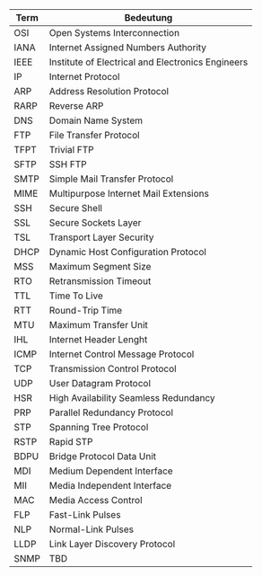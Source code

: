 | Term | Bedeutung                                         |
|------|---------------------------------------------------|
| OSI  | Open Systems Interconnection                      |
| IANA | Internet Assigned Numbers Authority               |
| IEEE | Institute of Electrical and Electronics Engineers |
| IP   | Internet Protocol                                 |
| ARP  | Address Resolution Protocol                       |
| RARP | Reverse ARP                                       |
| DNS  | Domain Name System                                |
| FTP  | File Transfer Protocol                            |
| TFPT | Trivial FTP                                       |
| SFTP | SSH FTP                                           |
| SMTP | Simple Mail Transfer Protocol                     |
| MIME | Multipurpose Internet Mail Extensions             |
| SSH  | Secure Shell                                      |
| SSL  | Secure Sockets Layer                              |
| TSL  | Transport Layer Security                          |
| DHCP | Dynamic Host Configuration Protocol               |
| MSS  | Maximum Segment Size                              |
| RTO  | Retransmission Timeout                            |
| TTL  | Time To Live                                      |
| RTT  | Round-Trip Time                                   |
| MTU  | Maximum Transfer Unit                             |
| IHL  | Internet Header Lenght                            |
| ICMP | Internet Control Message Protocol                 |
| TCP  | Transmission Control Protocol                     |
| UDP  | User Datagram Protocol                            |
| HSR  | High Availability Seamless Redundancy             |
| PRP  | Parallel Redundancy Protocol                      |
| STP  | Spanning Tree Protocol                            |
| RSTP | Rapid STP                                         |
| BDPU | Bridge Protocol Data Unit                         |
| MDI  | Medium Dependent Interface                        |
| MII  | Media Independent Interface                       |
| MAC  | Media Access Control                              |
| FLP  | Fast-Link Pulses                                  |
| NLP  | Normal-Link Pulses                                |
| LLDP | Link Layer Discovery Protocol                     |
| SNMP | TBD                                               |
